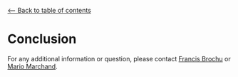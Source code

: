<a href="../../#table-of-contents"><-- Back to table of contents</a>

# Conclusion

For any additional information or question, please contact [Francis Brochu](mailto:francis.brochu.2@ulaval.ca) or [Mario Marchand](mailto:mario.marchand@ift.ulaval.ca).
